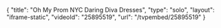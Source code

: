{
    "title": "Oh My Prom NYC Daring Diva Dresses",
    "type": "solo",
    "layout": "iframe-static",
    "videoId": "25895519",
    "url": "\/tvpembed\/25895519"
}